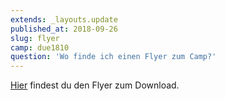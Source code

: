 ```yaml
---
extends: _layouts.update
published_at: 2018-09-26
slug: flyer
camp: due1810
question: 'Wo finde ich einen Flyer zum Camp?'
---
```


[Hier](/files/due1810-flyer.pdf) findest du den Flyer zum Download.
